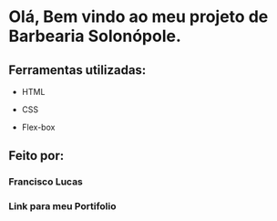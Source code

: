 # Olá, Bem vindo ao meu projeto de Barbearia Solonópole.
## Ferramentas utilizadas:

* HTML

* CSS

* Flex-box

## Feito por:

### Francisco Lucas 

### Link para meu Portifolio
```
